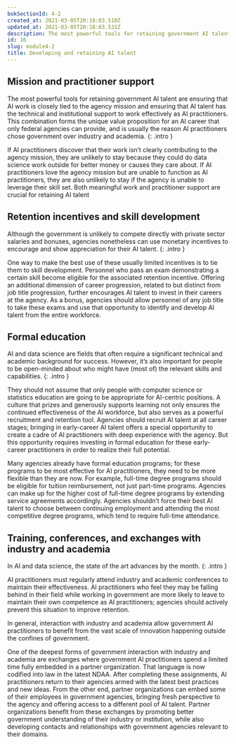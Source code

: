 ```yaml
---
bokSectionId: 4-2
created_at: 2021-03-05T20:18:03.510Z
updated_at: 2021-03-05T20:18:03.531Z
description: The most powerful tools for retaining government AI talent are ensuring that AI work is closely tied to the agency mission and ensuring that AI talent has the technical and institutional support to work effectively as AI practitioners.
id: 16
slug: module4-2
title: Developing and retaining AI talent
---
```

## Mission and practitioner support

The most powerful tools for retaining government AI talent are ensuring that AI work is closely tied to the agency mission and ensuring that AI talent has the technical and institutional support to work effectively as AI practitioners. This combination forms the unique value proposition for an AI career that only federal agencies can provide, and is usually the reason AI practitioners chose government over industry and academia. 
{: .intro }

If AI practitioners discover that their work isn’t clearly contributing to the agency mission, they are unlikely to stay because they could do data science work outside for better money or causes they care about. If AI practitioners love the agency mission but are unable to function as AI practitioners, they are also unlikely to stay if the agency is unable to leverage their skill set. Both meaningful work and practitioner support are crucial for retaining AI talent

## Retention incentives and skill development

Although the government is unlikely to compete directly with private sector salaries and bonuses, agencies nonetheless can use monetary incentives to encourage and show appreciation for their AI talent. 
{: .intro }

One way to make the best use of these usually limited incentives is to tie them to skill development. Personnel who pass an exam demonstrating a certain skill become eligible for the associated retention incentive. Offering an additional dimension of career progression, related to but distinct from job title progression, further encourages AI talent to invest in their careers at the agency. As a bonus, agencies should allow personnel of any job title to take these exams and use that opportunity to identify and develop AI talent from the entire workforce.

## Formal education

AI and data science are fields that often require a significant technical and academic background for success. However, it’s also important for people to be open-minded about who might have (most of) the relevant skills and capabilities. 
{: .intro }

They should not assume that only people with computer science or statistics education are going to be appropriate for AI-centric positions. A culture that prizes and generously supports learning not only ensures the continued effectiveness of the AI workforce, but also serves as a powerful recruitment and retention tool. Agencies should recruit AI talent at all career stages; bringing in early-career AI talent offers a special opportunity to create a cadre of AI practitioners with deep experience with the agency. But this opportunity requires investing in formal education for these early-career practitioners in order to realize their full potential. 

Many agencies already have formal education programs; for these programs to be most effective for AI practitioners, they need to be more flexible than they are now. For example, full-time degree programs should be eligible for tuition reimbursement, not just part-time programs. Agencies can make up for the higher cost of full-time degree programs by extending service agreements accordingly. Agencies shouldn’t force their best AI talent to choose between continuing employment and attending the most competitive degree programs, which tend to require full-time attendance.

## Training, conferences, and exchanges with industry and academia

In AI and data science, the state of the art advances by the month. 
{: .intro }

AI practitioners must regularly attend industry and academic conferences to maintain their effectiveness. AI practitioners who feel they may be falling behind in their field while working in government are more likely to leave to maintain their own competence as AI practitioners; agencies should actively prevent this situation to improve retention. 

In general, interaction with industry and academia allow government AI practitioners to benefit from the vast scale of innovation happening outside the confines of government.
 
One of the deepest forms of government interaction with industry and academia are exchanges where government AI practitioners spend a limited time fully embedded in a partner organization. That language is now codified into law in the latest NDAA. After completing these assignments, AI practitioners return to their agencies armed with the latest best practices and new ideas. From the other end, partner organizations can embed some of their employees in government agencies, bringing fresh perspective to the agency and offering access to a different pool of AI talent. Partner organizations benefit from these exchanges by promoting better government understanding of their industry or institution, while also developing contacts and relationships with government agencies relevant to their domains.







